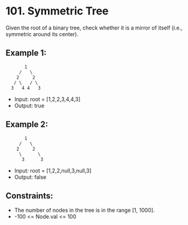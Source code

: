# 101. Symmetric Tree

Given the root of a binary tree, check whether it is a mirror of itself (i.e., symmetric around its center).

## Example 1:

```
       1
     /   \
    2     2
   / \   / \
  3   4 4   3
```

- Input: root = [1,2,2,3,4,4,3]
- Output: true

## Example 2:

```
       1
     /   \
    2     2
     \      \
      3      3
```

- Input: root = [1,2,2,null,3,null,3]
- Output: false

## Constraints:

- The number of nodes in the tree is in the range [1, 1000].
- -100 <= Node.val <= 100